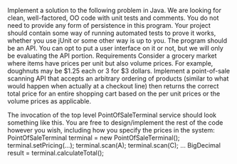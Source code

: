 Implement a solution to the following problem in Java. We are looking for clean, well-factored, OO code with
unit tests and comments. You do not need to provide any form of persistence in this program. Your project
should contain some way of running automated tests to prove it works, whether you use jUnit or some other
way is up to you. The program should be an API. You can opt to put a user interface on it or not, but we will
only be evaluating the API portion.
Requirements
Consider a grocery market where items have prices per unit but also volume prices. For example, doughnuts
may be $1.25 each or 3 for $3 dollars.
Implement a point-of-sale scanning API that accepts an arbitrary ordering of products (similar to what would
happen when actually at a checkout line) then returns the correct total price for an entire shopping cart based
on the per unit prices or the volume prices as applicable.

The invocation of the top level PointOfSaleTerminal service should look something like this. You are free
to design/implement the rest of the code however you wish, including how you specify the prices in the system:
PointOfSaleTerminal terminal = new PointOfSaleTerminal();
terminal.setPricing(...);
terminal.scan(A);
terminal.scan(C);
...
BigDecimal result = terminal.calculateTotal();
